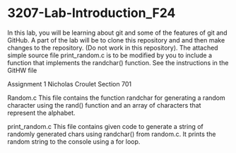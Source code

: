 # 3207-Lab-Introduction_F24
In this lab, you will be learning about git and some of the features of git and GitHub. A part of the lab will be to clone this repository and and then make changes to the repository. (Do not work in this repository).
The attached simple source file print_random.c is to be modified by you to include a function that implements the randchar() function.
See the instructions in the GitHW file

Assignment 1
Nicholas Croulet
Section 701

Random.c
This file contains the function randchar for generating a random character using the rand() function and an array of characters that represent the alphabet.

print_random.c
This file contains given code to generate a string of randomly generated chars using randchar() from random.c. It prints the random string to the console using a for loop.
